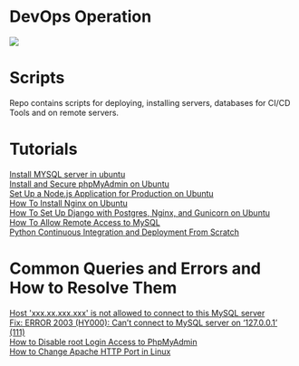 # DevOps Operation
<img src="https://miro.medium.com/max/3964/1*AwvDJDfErlD34ox2QpwGoA.png">
<h1>Scripts</h1>
Repo contains scripts for deploying, installing servers, databases for CI/CD Tools and on remote servers.


<h1> Tutorials </h1>
<a href="https://www.digitalocean.com/community/tutorials/how-to-install-mysql-on-ubuntu-18-04">Install MYSQL server in ubuntu</a><br>
<a href="https://www.digitalocean.com/community/tutorials/how-to-install-and-secure-phpmyadmin-on-ubuntu-18-04">Install and Secure phpMyAdmin on Ubuntu</a><br>
<a href="https://www.digitalocean.com/community/tutorials/how-to-set-up-a-node-js-application-for-production-on-ubuntu-16-04">Set Up a Node.js Application for Production on Ubuntu</a><br>
<a href="https://www.digitalocean.com/community/tutorials/how-to-install-nginx-on-ubuntu-16-04">How To Install Nginx on Ubuntu</a><br>
<a href="https://www.digitalocean.com/community/tutorials/how-to-set-up-django-with-postgres-nginx-and-gunicorn-on-ubuntu-14-04">How To Set Up Django with Postgres, Nginx, and Gunicorn on Ubuntu</a><br>
<a href="https://www.digitalocean.com/community/tutorials/how-to-allow-remote-access-to-mysql">How To Allow Remote Access to MySQL</a> <br>
<a href="https://semaphoreci.com/blog/python-continuous-integration-continuous-delivery">Python Continuous Integration and Deployment From Scratch</a> <br>

<h1> Common Queries and Errors and How to Resolve Them</h1>
<a href="https://stackoverflow.com/a/1559992/9463686">Host 'xxx.xx.xxx.xxx' is not allowed to connect to this MySQL server </a><br>
<a href="https://www.tecmint.com/fix-error-2003-hy000-cant-connect-to-mysql-server-on-127-0-0-1-111/">Fix: ERROR 2003 (HY000): Can’t connect to MySQL server on ‘127.0.0.1’ (111)</a><br>
<a href="https://www.tecmint.com/disable-root-login-access-to-phpmyadmin/">How to Disable root Login Access to PhpMyAdmin</a><br>
<a href="https://www.tecmint.com/change-apache-port-in-linux/">How to Change Apache HTTP Port in Linux</a>
